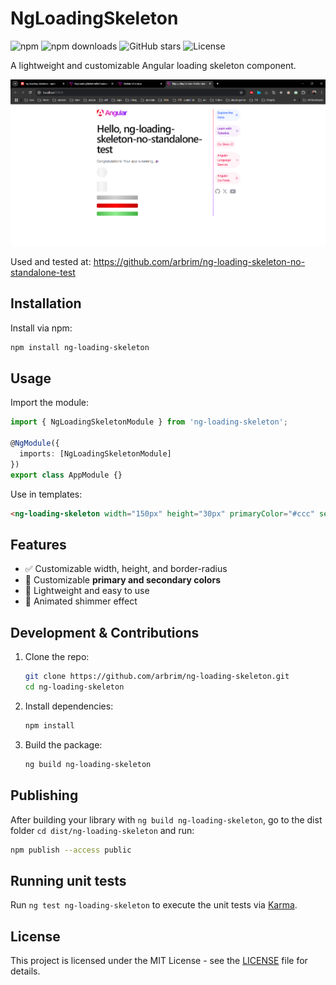 # NgLoadingSkeleton

![npm](https://img.shields.io/npm/v/ng-loading-skeleton?color=blue&logo=npm)
![npm downloads](https://img.shields.io/npm/dt/ng-loading-skeleton?color=green)
![GitHub stars](https://img.shields.io/github/stars/arbrim/ng-loading-skeleton?style=social)
![License](https://img.shields.io/github/license/arbrim/ng-loading-skeleton)

A lightweight and customizable Angular loading skeleton component. 

![alt text](image.png)

Used and tested at: https://github.com/arbrim/ng-loading-skeleton-no-standalone-test

## Installation

Install via npm:
```sh
npm install ng-loading-skeleton
```

## Usage

Import the module:
```typescript
import { NgLoadingSkeletonModule } from 'ng-loading-skeleton';

@NgModule({
  imports: [NgLoadingSkeletonModule]
})
export class AppModule {}
```

Use in templates:
```html
<ng-loading-skeleton width="150px" height="30px" primaryColor="#ccc" secondaryColor="#ddd"></ng-loading-skeleton>
```

## Features
- ✅ Customizable width, height, and border-radius
- 🎨 Customizable **primary and secondary colors**
- 🚀 Lightweight and easy to use
- 🔄 Animated shimmer effect

## Development & Contributions

1. Clone the repo:
   ```sh
   git clone https://github.com/arbrim/ng-loading-skeleton.git
   cd ng-loading-skeleton
   ```
2. Install dependencies:
   ```sh
   npm install
   ```
3. Build the package:
   ```sh
   ng build ng-loading-skeleton
   ```

## Publishing

After building your library with `ng build ng-loading-skeleton`, go to the dist folder `cd dist/ng-loading-skeleton` and run:
```sh
npm publish --access public
```

## Running unit tests

Run `ng test ng-loading-skeleton` to execute the unit tests via [Karma](https://karma-runner.github.io).

## License
This project is licensed under the MIT License - see the [LICENSE](../../LICENSE) file for details.
